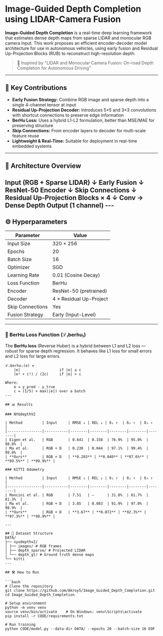 # Image-Guided Depth Completion using LIDAR-Camera Fusion

**Image-Guided Depth Completion** is a real-time deep learning framework that estimates dense depth maps from sparse LIDAR and monocular RGB camera input. This work proposes an efficient encoder-decoder model architecture for use in autonomous vehicles, using early fusion and Residual Up-Projection Blocks (RUB) to reconstruct high-resolution depth.

> 📝 Inspired by "LIDAR and Monocular Camera Fusion: On-road Depth Completion for Autonomous Driving"

---

## 📌 Key Contributions

- **Early Fusion Strategy:** Combine RGB image and sparse depth into a single 4-channel tensor at input
- **Residual Up-Projection Decoder:** Introduces 5×5 and 3×3 convolutions with shortcut connections to preserve edge information
- **BerHu Loss:** Uses a hybrid L1-L2 formulation, better than MSE/MAE for preserving structure
- **Skip Connections:** From encoder layers to decoder for multi-scale feature reuse
- **Lightweight & Real-Time:** Suitable for deployment in real-time embedded systems

---

## 🧠 Architecture Overview
Input (RGB + Sparse LIDAR)
↓
Early Fusion
↓
ResNet-50 Encoder
↓
Skip Connections
↓
Residual Up-Projection Blocks × 4
↓
Conv → Dense Depth Output (1 channel) --- 
---

## ⚙️ Hyperparameters

| Parameter             | Value                    |
|-----------------------|--------------------------|
| Input Size            | 320 × 256                |
| Epochs                | 20                       |
| Batch Size            | 16                       |
| Optimizer             | SGD                      |
| Learning Rate         | 0.01 (Cosine Decay)      |
| Loss Function         | BerHu                    |
| Encoder               | ResNet-50 (pretrained)   |
| Decoder               | 4 × Residual Up-Project  |
| Skip Connections      | Yes                      |
| Fusion Strategy       | Early (Input-Level)      |

---


### 🔬 BerHu Loss Function (ℒ₍berhu₎)

The **BerHu loss** (Reverse Huber) is a hybrid between L1 and L2 loss — robust for sparse depth regression. It behaves like L1 loss for small errors and L2 loss for large errors.

```text
ℒ₍berhu₎(e) =
    |e|                  if |e| ≤ c
    (e² + c²) / (2c)     if |e| > c

Where:
    e = y_pred - y_true
    c = (1/5) × max(|e|) over a batch
---

## 📊 Results

### NYUdepthV2

| Method         | Input     | RMSE ↓ | REL ↓ | δ₁ ↑  | δ₂ ↑  | δ₃ ↑  |
|----------------|-----------|--------|--------|--------|--------|--------|
| Eigen et al.   | RGB       | 0.641  | 0.158  | 76.9%  | 95.0%  | 98.8%  |
| Ma et al.      | RGB + D   | 0.230  | 0.044  | 97.1%  | 99.4%  | 99.8%  |
| **Ours**       | RGB + D   | **0.203** | **0.040** | **97.6%** | **99.5%** | **99.9%** |

### KITTI Odometry

| Method         | Input     | RMSE ↓ | REL ↓ | δ₁ ↑  | δ₂ ↑  | δ₃ ↑  |
|----------------|-----------|--------|--------|--------|--------|--------|
| Mancini et al. | RGB       | 7.51   | —      | 31.8%  | 61.7%  | 81.3%  |
| Ma et al.      | RGB + D   | 3.85   | 0.083  | 91.9%  | 97.0%  | 98.9%  |
| **Ours**       | RGB + D   | **3.67** | **0.072** | **92.3%** | **97.3%** | **98.9%** |

---

## 📂 Dataset Structure
DATA/
├── nyudepthv2/
│ ├── images/ # RGB frames
│ ├── depth_sparse/ # Projected LIDAR
│ └── depth_gt/ # Ground truth dense maps
└── kitti
---

## 🛠️ How to Run

```bash
# Clone the repository
git clone https://github.com/Akroy5/Image_Guided_Depth_Completion.git
cd Image_Guided_Depth_Completion

# Setup environment
python -m venv venv
source venv/bin/activate    # On Windows: venv\Scripts\activate
pip install -r CODE/requirements.txt

# Run training
python CODE/model.py --data-dir DATA/ --epochs 20 --batch-size 16 EOF
